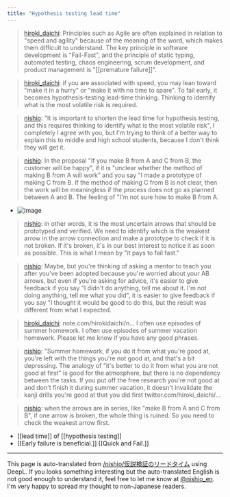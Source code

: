 ```yaml
---
title: "Hypothesis testing lead time"
---
```


> [hiroki_daichi](https://twitter.com/hiroki_daichi/status/1388253385065852928): Principles such as Agile are often explained in relation to "speed and agility" because of the meaning of the word, which makes them difficult to understand. The key principle in software development is "Fail-Fast", and the principle of static typing, automated testing, chaos engineering, scrum development, and product management is "[[premature failure]]".

> [hiroki_daichi](https://twitter.com/hiroki_daichi/status/1388253386982580226): if you are associated with speed, you may lean toward "make it in a hurry" or "make it with no time to spare". To fail early, it becomes hypothesis-testing lead-time thinking. Thinking to identify what is the most volatile risk is required.

> [nishio](https://twitter.com/nishio/status/1388413629880360960): "It is important to shorten the lead time for hypothesis testing, and this requires thinking to identify what is the most volatile risk", I completely I agree with you, but I'm trying to think of a better way to explain this to middle and high school students, because I don't think they will get it.

> [nishio](https://twitter.com/nishio/status/1388414471316545540): In the proposal "If you make B from A and C from B, the customer will be happy", if it is "unclear whether the method of making B from A will work" and you say "I made a prototype of making C from B. If the method of making C from B is not clear, then the work will be meaningless if the process does not go as planned between A and B. The feeling of "I'm not sure how to make B from A.
- ![image](https://gyazo.com/b57e1a829450f689f8863544383e4945/thumb/1000)
> [nishio](https://twitter.com/nishio/status/1388415380956147713): in other words, it is the most uncertain arrows that should be prototyped and verified. We need to identify which is the weakest arrow in the arrow connection and make a prototype to check if it is not broken. If it's broken, it's in our best interest to notice it as soon as possible. This is what I mean by "it pays to fail fast."

> [nishio](https://twitter.com/nishio/status/1388418034931363840): Maybe, but you're thinking of asking a mentor to teach you after you've been adopted because you're worried about your AB arrows, but even if you're asking for advice, it's easier to give feedback if you say "I didn't do anything, tell me about it. I'm not doing anything, tell me what you did", it is easier to give feedback if you say "I thought it would be good to do this, but the result was different from what I expected.

> [hiroki_daichi](https://twitter.com/hiroki_daichi/status/1388414059897262082): note.com/hirokidaichi/n... I often use episodes of summer homework. I often use episodes of summer vacation homework. Please let me know if you have any good phrases.

> [nishio](https://twitter.com/nishio/status/1388420063196172290): "Summer homework, if you do it from what you're good at, you're left with the things you're not good at, and that's a bit depressing. The analogy of "it's better to do it from what you are not good at first" is good for the atmosphere, but there is no dependency between the tasks. If you put off the free research you're not good at and don't finish it during summer vacation, it doesn't invalidate the kanji drills you're good at that you did first twitter.com/hiroki_daichi/...

> [nishio](https://twitter.com/nishio/status/1388421026430685191): when the arrows are in series, like "make B from A and C from B", if one arrow is broken, the whole thing is ruined. So you need to check the weakest arrow first.


- [[lead time]] of [[hypothesis testing]]
- [[Early failure is beneficial.]]   [[Quick and Fail.]]

---
This page is auto-translated from [/nishio/仮説検証のリードタイム](https://scrapbox.io/nishio/仮説検証のリードタイム) using DeepL. If you looks something interesting but the auto-translated English is not good enough to understand it, feel free to let me know at [@nishio_en](https://twitter.com/nishio_en). I'm very happy to spread my thought to non-Japanese readers.